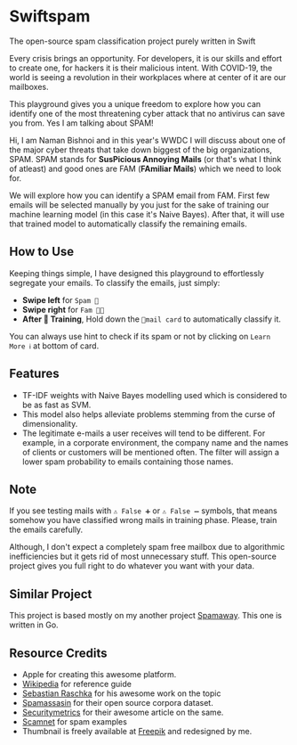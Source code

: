 # Swiftspam

The open-source spam classification project purely written in Swift

Every crisis brings an opportunity. For developers, it is our skills and effort to create one, for hackers it is their malicious intent. With COVID-19, the world is seeing a revolution in their workplaces where at center of it are our mailboxes.

This playground gives you a unique freedom to explore how you can identify one of the most threatening cyber attack that no antivirus can save you from. Yes I am talking about SPAM!

Hi, I am Naman Bishnoi and in this year's WWDC I will discuss about one of the major cyber threats that take down biggest of the big organizations, SPAM. SPAM stands for **SusPicious Annoying Mails** (or that's what I think of atleast) and good ones are FAM (**FAmiliar Mails**) which we need to look for.

We will explore how you can identify a SPAM email from FAM. First few emails will be selected manually by you just for the sake of training our machine learning model (in this case it's Naive Bayes). After that, it will use that trained model to automatically classify the remaining emails.

## How to Use

Keeping things simple, I have designed this playground to effortlessly segregate your emails. To classify the emails, just simply:

- **Swipe left** for `Spam 👻`
- **Swipe right** for `Fam 👍🏻`
- **After 💪 Training**, Hold down the `📧mail card` to automatically classify it.

You can always use hint to check if its spam or not by clicking on `Learn More ℹ️` at bottom of card.

## Features

- TF-IDF weights with Naive Bayes modelling used which is considered to be as fast as SVM.
- This model also helps alleviate problems stemming from the curse of dimensionality.
- The legitimate e-mails a user receives will tend to be different. For example, in a corporate environment, the company name and the names of clients or customers will be mentioned often. The filter will assign a lower spam probability to emails containing those names.

## Note

If you see testing mails with `⚠️ False ➕` or `⚠️ False ➖` symbols, that means somehow you have classified wrong mails in training phase. Please, train the emails carefully.

Although, I don't expect a completely spam free mailbox due to algorithmic inefficiencies but it gets rid of most unnecessary stuff. This open-source project gives you full right to do whatever you want with your data.

## Similar Project

This project is based mostly on my another project [Spamaway](https://github.com/diabloxenon/spamaway). This one is written in Go.

## Resource Credits

- Apple for creating this awesome platform.
- [Wikipedia](https://en.wikipedia.org/wiki/Naive_Bayes_spam_filtering) for reference guide
- [Sebastian Raschka](https://sebastianraschka.com/Articles/2014_naive_bayes_1.html) for his awesome work on the topic
- [Spamassasin](http://spamassassin.apache.org/old/publiccorpus/) for their open source corpora dataset.
- [Securitymetrics](https://www.securitymetrics.com/blog/7-ways-recognize-phishing-email) for their awesome article on the same.
- [Scamnet](https://www.scamnet.wa.gov.au/scamnet/Scam_prevention-Email_scam_examples.htm#) for spam examples
- Thumbnail is freely available at [Freepik](https://www.freepik.com/free-photos-vectors/business) and redesigned by me.
